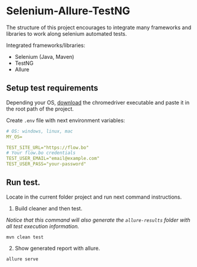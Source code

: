 # Selenium-Allure-TestNG

The structure of this project encourages to integrate many frameworks and libraries to work along selenium 
automated tests.

Integrated frameworks/libraries:
- Selenium (Java, Maven)
- TestNG
- Allure

## Setup test requirements 
Depending your OS, [download](https://chromedriver.chromium.org/downloads) the chromedriver executable and paste it in the root path of the project.

Create `.env` file with next environment variables:
```yaml
# OS: windows, linux, mac
MY_OS=

TEST_SITE_URL="https://flow.bo"
# Your flow.bo credentials
TEST_USER_EMAIL="email@example.com"
TEST_USER_PASS="your-password"
```

## Run test.
Locate in the current folder project and run next command instructions.

1. Build cleaner and then test.

_Notice that this command will also generate the `allure-results` folder with all test execution information._
```shell
mvn clean test
```

2. Show generated report with allure.
```
allure serve
```